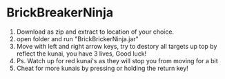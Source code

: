# BrickBreakerNinja

1. Download as zip and extract to location of your choice.
2. open folder and run "BrickBrickerNinja.jar"
3. Move with left and right arrow keys, try to destory all targets up top by reflect the kunai, you have 3 lives, Good luck!
4. Ps. Watch up for red kunai's as they will stop you from moving for a bit
5. Cheat for more kunais by pressing or holding the return key!
